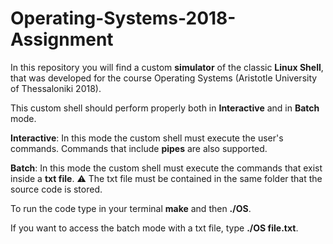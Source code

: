 # Operating-Systems-2018-Assignment


In this repository you will find a custom **simulator** of the classic **Linux Shell**, that was developed for the course Operating Systems (Aristotle University of Thessaloniki 2018).

This custom shell should perform properly both in **Interactive** and in **Batch** mode.

**Interactive**: In this mode the custom shell must execute the user's commands. Commands that include **pipes** are also supported.

**Batch**: In this mode the custom shell must execute the commands that exist inside a **txt file**. :warning: The txt file must be contained in the same folder that the source code is stored.

To run the code type in your terminal **make** and then  **./OS**.

If you want to access the batch mode with a txt file, type **./OS file.txt**.
                            





